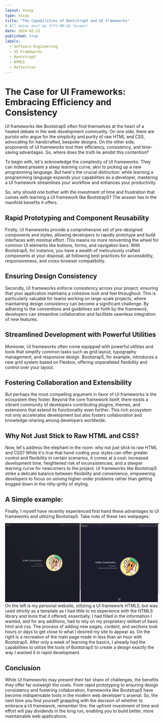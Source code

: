 ```yaml
---
layout: essay
type: essay
title: "The Capabilities of Bootstrap5 and UI Frameworks"
# All dates must be YYYY-MM-DD format!
date: 2024-02-22
published: true
labels:
  - Software Engineering
  - UI Frameworks
  - Bootstrap5
  - HTML5
  - Reflection
---
```

# **The Case for UI Frameworks: Embracing Efficiency and Consistency**

UI frameworks like Bootstrap5 often find themselves at the heart of a heated debate in the web development community. On one side, there are purists who argue for the simplicity and purity of raw HTML and CSS, advocating for handcrafted, bespoke designs. On the other side, proponents of UI frameworks tout their efficiency, consistency, and time-saving advantages. So, where does the truth lie amidst this contention?

To begin with, let's acknowledge the complexity of UI frameworks. They can indeed present a steep learning curve, akin to picking up a new programming language. But here's the crucial distinction: while learning a programming language expands your capabilities as a developer, mastering a UI framework streamlines your workflow and enhances your productivity.

So, why should one bother with the investment of time and frustration that comes with learning a UI framework like Bootstrap5? The answer lies in the manifold benefits it offers.

## **Rapid Prototyping and Component Reusability**

Firstly, UI frameworks provide a comprehensive set of pre-designed components and styles, allowing developers to rapidly prototype and build interfaces with minimal effort. This means no more reinventing the wheel for common UI elements like buttons, forms, and navigation bars. With Bootstrap5, for instance, you have a wealth of meticulously crafted components at your disposal, all following best practices for accessibility, responsiveness, and cross-browser compatibility.

## **Ensuring Design Consistency**

Secondly, UI frameworks enforce consistency across your project, ensuring that your application maintains a cohesive look and feel throughout. This is particularly valuable for teams working on large-scale projects, where maintaining design consistency can become a significant challenge. By adhering to the conventions and guidelines set forth by the framework, developers can streamline collaboration and facilitate seamless integration of new features.

## **Streamlined Development with Powerful Utilities**

Moreover, UI frameworks often come equipped with powerful utilities and tools that simplify common tasks such as grid layout, typography management, and responsive design. Bootstrap5, for example, introduces a new grid system based on Flexbox, offering unparalleled flexibility and control over your layout.

## **Fostering Collaboration and Extensibility**

But perhaps the most compelling argument in favor of UI frameworks is the ecosystem they foster. Beyond the core framework itself, there exists a vibrant community of developers contributing plugins, themes, and extensions that extend its functionality even further. This rich ecosystem not only accelerates development but also fosters collaboration and knowledge-sharing among developers worldwide.

## **Why Not Just Stick to Raw HTML and CSS?**

Now, let's address the elephant in the room: why not just stick to raw HTML and CSS? While it's true that hand-coding your styles can offer greater control and flexibility in certain scenarios, it comes at a cost: increased development time, heightened risk of inconsistencies, and a steeper learning curve for newcomers to the project. UI frameworks like Bootstrap5 strike a delicate balance between flexibility and convenience, empowering developers to focus on solving higher-order problems rather than getting bogged down in the nitty-gritty of styling.

## **A Simple example:**

Finally, I myself have recently experienced first hand these advantages to UI frameworks and utilizing Bootstrap5. Take note of these two webpages: 
<div class="text-center p-4">
  <img width="1000px" class="img-thumbnail" src="../img/UIFrameworksReflection/UIFrameworksReflection.png">
</div>
On the left is my personal website, utilizing a UI framework HTML5, but was used strictly as a template as I had little to no experience with the HTML5 library and tools that it offered; essentially, I had filled in the information I wanted, and for any additions, had to rely on my proprietary skillset of basic html and css. The process of adding new pages, content, and sections took hours or days to get close to what I desired my site to appear as. On the right is a recreation of the main page made in less than an hour with Bootstrap5. After only a week of learning the basics, I already had the capabilities to utilize the tools of Bootstrap5 to create a design exactly the way I wanted it in rapid development. 

## **Conclusion**

While UI frameworks may present their fair share of challenges, the benefits they offer far outweigh the costs. From rapid prototyping to ensuring design consistency and fostering collaboration, frameworks like Bootstrap5 have become indispensable tools in the modern web developer's arsenal. So, the next time you find yourself grappling with the decision of whether to embrace a UI framework, remember this: the upfront investment of time and effort will pay dividends in the long run, enabling you to build better, more maintainable web applications.